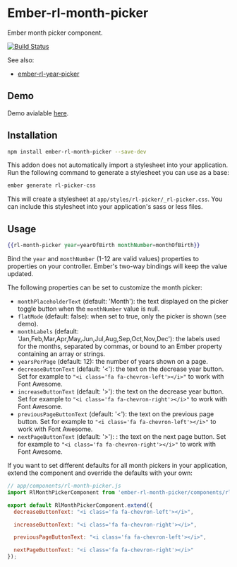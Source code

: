# Ember-rl-month-picker

Ember month picker component.

[![Build Status](https://travis-ci.org/RSSchermer/ember-rl-month-picker.svg?branch=master)](https://travis-ci.org/RSSchermer/ember-rl-month-picker)

See also:

* [ember-rl-year-picker](https://github.com/RSSchermer/ember-rl-year-picker)

## Demo

Demo avialable [here](http://rsschermer.github.io/ember-rl-month-picker/).

## Installation

```bash
npm install ember-rl-month-picker --save-dev
```

This addon does not automatically import a stylesheet into your application. Run the following command to generate a
stylesheet you can use as a base:

```bash
ember generate rl-picker-css
```

This will create a stylesheet at `app/styles/rl-picker/_rl-picker.css`. You can include this stylesheet into your
application's sass or less files.

## Usage

```handlebars
{{rl-month-picker year=yearOfBirth monthNumber=monthOfBirth}}
```

Bind the `year` and `monthNumber` (1-12 are valid values) properties to properties on your controller. Ember's two-way
bindings will keep the value updated.

The following properties can be set to customize the month picker:

* `monthPlaceholderText` (default: 'Month'): the text displayed on the picker toggle button when the `monthNumber` value
  is null.
* `flatMode` (default: false): when set to true, only the picker is shown (see demo).
* `monthLabels` (default: 'Jan,Feb,Mar,Apr,May,Jun,Jul,Aug,Sep,Oct,Nov,Dec'): the labels used for the months, separated
  by commas, or bound to an Ember property containing an array or strings.
* `yearsPerPage` (default: 12): the number of years shown on a page.
* `decreaseButtonText` (default: '<'): the text on the decrease year button. Set for example to
  `"<i class='fa fa-chevron-left'></i>"` to work with Font Awesome.
* `increaseButtonText` (default: '>'): the text on the decrease year button. Set for example to
  `"<i class='fa fa-chevron-right'></i>"` to work with Font Awesome.
* `previousPageButtonText` (default: '<'): the text on the previous page button. Set for example to
  `"<i class='fa fa-chevron-left'></i>"` to work with Font Awesome.
* `nextPageButtonText` (default: '>'): : the text on the next page button. Set for example to
  `"<i class='fa fa-chevron-right'></i>"` to work with Font Awesome.

If you want to set different defaults for all month pickers in your application, extend the component and override the
defaults with your own:

```javascript
// app/components/rl-month-picker.js
import RlMonthPickerComponent from 'ember-rl-month-picker/components/rl-month-picker';

export default RlMonthPickerComponent.extend({
  decreaseButtonText: "<i class='fa fa-chevron-left'></i>",

  increaseButtonText: "<i class='fa fa-chevron-right'></i>",

  previousPageButtonText: "<i class='fa fa-chevron-left'></i>",

  nextPageButtonText: "<i class='fa fa-chevron-right'></i>"
});
```
